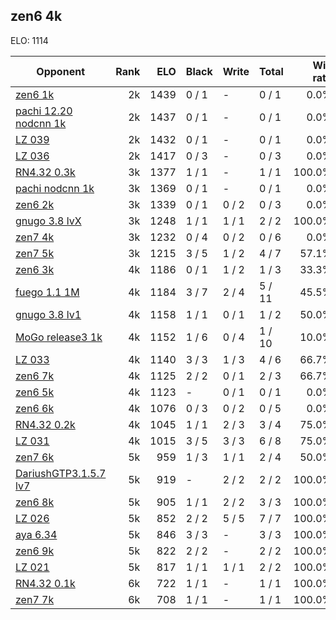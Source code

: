 ## zen6 4k ##

ELO: 1114

Opponent | Rank | ELO | Black | Write | Total | Win rate
---------|-----:|----:|-------|-------|-------|-------:
[zen6 1k](zen6%201k.md) | 2k | 1439 | 0 / 1 | - | 0 / 1 | 0.0%
[pachi 12.20 nodcnn 1k](pachi%2012.20%20nodcnn%201k.md) | 2k | 1437 | 0 / 1 | - | 0 / 1 | 0.0%
[LZ 039](LZ%20039.md) | 2k | 1432 | 0 / 1 | - | 0 / 1 | 0.0%
[LZ 036](LZ%20036.md) | 2k | 1417 | 0 / 3 | - | 0 / 3 | 0.0%
[RN4.32 0.3k](RN4.32%200.3k.md) | 3k | 1377 | 1 / 1 | - | 1 / 1 | 100.0%
[pachi nodcnn 1k](pachi%20nodcnn%201k.md) | 3k | 1369 | 0 / 1 | - | 0 / 1 | 0.0%
[zen6 2k](zen6%202k.md) | 3k | 1339 | 0 / 1 | 0 / 2 | 0 / 3 | 0.0%
[gnugo 3.8 lvX](gnugo%203.8%20lvX.md) | 3k | 1248 | 1 / 1 | 1 / 1 | 2 / 2 | 100.0%
[zen7 4k](zen7%204k.md) | 3k | 1232 | 0 / 4 | 0 / 2 | 0 / 6 | 0.0%
[zen7 5k](zen7%205k.md) | 3k | 1215 | 3 / 5 | 1 / 2 | 4 / 7 | 57.1%
[zen6 3k](zen6%203k.md) | 4k | 1186 | 0 / 1 | 1 / 2 | 1 / 3 | 33.3%
[fuego 1.1 1M](fuego%201.1%201M.md) | 4k | 1184 | 3 / 7 | 2 / 4 | 5 / 11 | 45.5%
[gnugo 3.8 lv1](gnugo%203.8%20lv1.md) | 4k | 1158 | 1 / 1 | 0 / 1 | 1 / 2 | 50.0%
[MoGo release3 1k](MoGo%20release3%201k.md) | 4k | 1152 | 1 / 6 | 0 / 4 | 1 / 10 | 10.0%
[LZ 033](LZ%20033.md) | 4k | 1140 | 3 / 3 | 1 / 3 | 4 / 6 | 66.7%
[zen6 7k](zen6%207k.md) | 4k | 1125 | 2 / 2 | 0 / 1 | 2 / 3 | 66.7%
[zen6 5k](zen6%205k.md) | 4k | 1123 | - | 0 / 1 | 0 / 1 | 0.0%
[zen6 6k](zen6%206k.md) | 4k | 1076 | 0 / 3 | 0 / 2 | 0 / 5 | 0.0%
[RN4.32 0.2k](RN4.32%200.2k.md) | 4k | 1045 | 1 / 1 | 2 / 3 | 3 / 4 | 75.0%
[LZ 031](LZ%20031.md) | 4k | 1015 | 3 / 5 | 3 / 3 | 6 / 8 | 75.0%
[zen7 6k](zen7%206k.md) | 5k | 959 | 1 / 3 | 1 / 1 | 2 / 4 | 50.0%
[DariushGTP3.1.5.7 lv7](DariushGTP3.1.5.7%20lv7.md) | 5k | 919 | - | 2 / 2 | 2 / 2 | 100.0%
[zen6 8k](zen6%208k.md) | 5k | 905 | 1 / 1 | 2 / 2 | 3 / 3 | 100.0%
[LZ 026](LZ%20026.md) | 5k | 852 | 2 / 2 | 5 / 5 | 7 / 7 | 100.0%
[aya 6.34](aya%206.34.md) | 5k | 846 | 3 / 3 | - | 3 / 3 | 100.0%
[zen6 9k](zen6%209k.md) | 5k | 822 | 2 / 2 | - | 2 / 2 | 100.0%
[LZ 021](LZ%20021.md) | 5k | 817 | 1 / 1 | 1 / 1 | 2 / 2 | 100.0%
[RN4.32 0.1k](RN4.32%200.1k.md) | 6k | 722 | 1 / 1 | - | 1 / 1 | 100.0%
[zen7 7k](zen7%207k.md) | 6k | 708 | 1 / 1 | - | 1 / 1 | 100.0%
